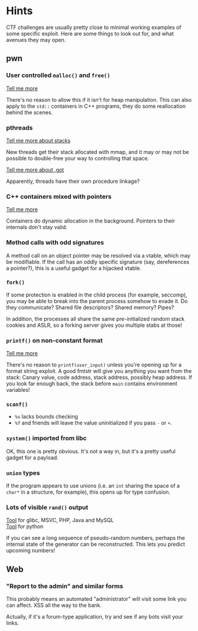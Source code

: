 # Hints

CTF challenges are usually pretty close to minimal working examples of some specific exploit. Here are some things to look out for, and what avenues they may open.

## pwn

### User controlled `malloc()` and `free()`

[Tell me more](../binary/heap.md)

There's no reason to allow this if it isn't for heap manipulation. This can also apply to the `std::` containers in C++ programs, they do some reallocation behind the scenes.

### pthreads

[Tell me more about stacks](../binary/vectors.md#hijack-the-stack-of-a-created-pthread)

New threads get their stack allocated with mmap, and it may or may not be possible to double-free your way to controlling that space.

[Tell me more about .got](../binary/vectors.md#threads-have-their-own-got-plt-it-seems)

Apparently, threads have their own procedure linkage?

### C++ containers mixed with pointers

[Tell me more](../binary/vectors.md#forged-c-object)

Containers do dynamic allocation in the background. Pointers to their internals don't stay valid.

### Method calls with odd signatures

A method call on an object pointer may be resolved via a vtable, which may be modifiable. If the call has an oddly specific signature \(say, dereferences a pointer?\), this is a useful gadget for a hijacked vtable.

### `fork()`

If some protection is enabled in the child process \(for example, seccomp\), you may be able to break into the parent process somehow to evade it. Do they communicate? Shared file descriptors? Shared memory? Pipes?

In addition, the processes all share the same pre-initialized random stack cookies and ASLR, so a forking server gives you multiple stabs at those!

### `printf()` on non-constant format

[Tell me more](../binary/evasion.md#format-string-vulnerability)

There's no reason to `printf(user_input)` unless you're opening up for a format string exploit. A good fmtstr will give you anything you want from the stack: Canary value, code address, stack address, possibly heap address. If you look far enough back, the stack before `main` contains environment variables!

### `scanf()`

* `%s` lacks bounds checking
* `%f` and friends will leave the value uninitialized if you pass `-` or `+`.

### `system()` imported from libc

OK, this one is pretty obvious. It's not a way in, but it's a pretty useful gadget for a payload.

### `union` types

If the program appears to use unions \(i.e. an `int` sharing the space of a `char*` in a structure, for example\), this opens up for type confusion.

### Lots of visible `rand()` output

[Tool](https://github.com/ALSchwalm/foresight) for glibc, MSVC, PHP, Java and MySQL   
[Tool](https://github.com/tna0y/Python-random-module-cracker) for python

If you can see a long sequence of pseudo-random numbers, perhaps the internal state of the generator can be reconstructed. This lets you predict upcoming numbers!

## Web

### "Report to the admin" and similar forms

This probably means an automated "administrator" will visit some link you can affect. XSS all the way to the bank.

Actually, if it's a forum-type application, try and see if any bots visit your links.

